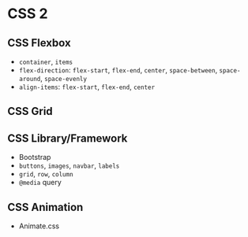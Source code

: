 # CSS 2

## CSS Flexbox

* `container`, `items`
* `flex-direction`: `flex-start`, `flex-end`, `center`, `space-between`, `space-around`, `space-evenly`
* `align-items`: `flex-start`, `flex-end`, `center`

## CSS Grid

## CSS Library/Framework

* Bootstrap
* `buttons`, `images`, `navbar`, `labels`
* `grid`, `row`, `column`
* `@media` query

## CSS Animation

* Animate.css
